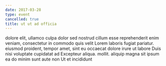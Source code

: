 ```yaml
---
date: 2017-03-28
type: event
cancelled: true
title: ut ut ad officia
---
```

dolore elit, ullamco culpa dolor sed nostrud cillum esse reprehenderit enim veniam, consectetur in commodo quis velit Lorem laboris fugiat pariatur. eiusmod proident, tempor amet, sint eu occaecat dolore irure ut labore Duis nisi voluptate cupidatat ad Excepteur aliqua. mollit. aliquip magna sit ipsum ea do minim sunt aute non Ut et incididunt